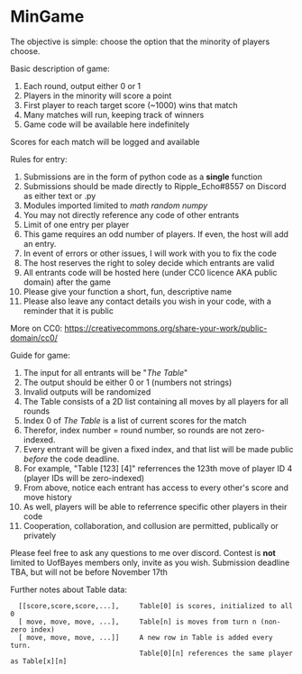 # MinGame

The objective is simple: choose the option that the minority of players choose.

Basic description of game:
  1) Each round, output either 0 or 1
  2) Players in the minority will score a point
  3) First player to reach target score (~1000) wins that match
  4) Many matches will run, keeping track of winners
  5) Game code will be available here indefinitely

Scores for each match will be logged and available

Rules for entry:
  1) Submissions are in the form of python code as a **single** function 
  2) Submissions should be made directly to Ripple_Echo#8557 on Discord as either text or .py
  3) Modules imported limited to *math*  *random*  *numpy*
  4) You may not directly reference any code of other entrants
  5) Limit of one entry per player
  6) This game requires an odd number of players. If even, the host will add an entry.
  7) In event of errors or other issues, I will work with you to fix the code
  8) The host reserves the right to soley decide which entrants are valid
  9) All entrants code will be hosted here (under CC0 licence AKA public domain) after the game
  10) Please give your function a short, fun, descriptive name
  11) Please also leave any contact details you wish in your code, with a reminder that it is public
  
  More on CC0: https://creativecommons.org/share-your-work/public-domain/cc0/

Guide for game:
  1) The input for all entrants will be "*The Table*"
  2) The output should be either 0 or 1 (numbers not strings)
  3) Invalid outputs will be randomized
  4) The Table consists of a 2D list containing all moves by all players for all rounds
  5) Index 0 of *The Table* is a list of current scores for the match
  6) Therefor, index number = round number, so rounds are not zero-indexed.
  7) Every entrant will be given a fixed index, and that list will be made public *before* the code deadline.
  8) For example, "Table [123] [4]" referrences the 123th move of player ID 4 (player IDs will be zero-indexed)
  9) From above, notice each entrant has access to every other's score and move history
  10) As well, players will be able to referrence specific other players in their code
  11) Cooperation, collaboration, and collusion are permitted, publically or privately

Please feel free to ask any questions to me over discord.
Contest is **not** limited to UofBayes members only, invite as you wish.
Submission deadline TBA, but will not be before November 17th 


Further notes about Table data:
```
  [[score,score,score,...],     Table[0] is scores, initialized to all 0
  [ move, move, move, ...],     Table[n] is moves from turn n (non-zero index)
  [ move, move, move, ...]]     A new row in Table is added every turn.
                                Table[0][n] references the same player as Table[x][n]
 ```
